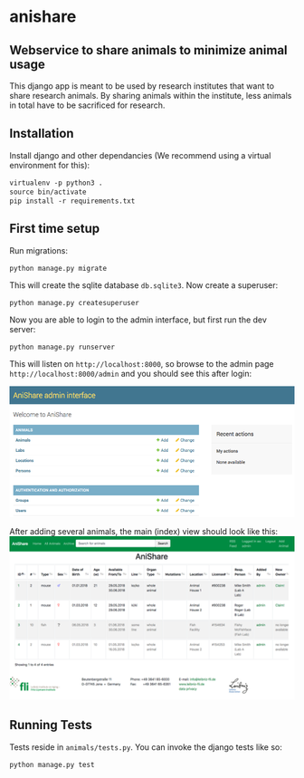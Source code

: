 # anishare
## Webservice to share animals to minimize animal usage

This django app is meant to be used by research institutes that want to share research animals. 
By sharing animals within the institute, less animals in total have to be sacrificed for research.


## Installation
Install django and other dependancies (We recommend using a virtual environment for this):

    virtualenv -p python3 .
    source bin/activate
    pip install -r requirements.txt

##  First time setup
Run migrations:

    python manage.py migrate

This will create the sqlite database ``db.sqlite3``.
Now create a superuser:

    python manage.py createsuperuser

Now you are able to login to the admin interface, but first run the dev server:

    python manage.py runserver

This will listen on ``http://localhost:8000``, so browse to the admin page 
``http://localhost:8000/admin`` and you should see this after login:

![empty admin](doc/img/admin_empty.png "Empty Admin")


After adding several animals, the main (index) view should look like this:
![index view](doc/img/anishare_index_view.png "Index View")

##  Running Tests
Tests reside in ``animals/tests.py``.
You can invoke the django tests like so:

    python manage.py test
